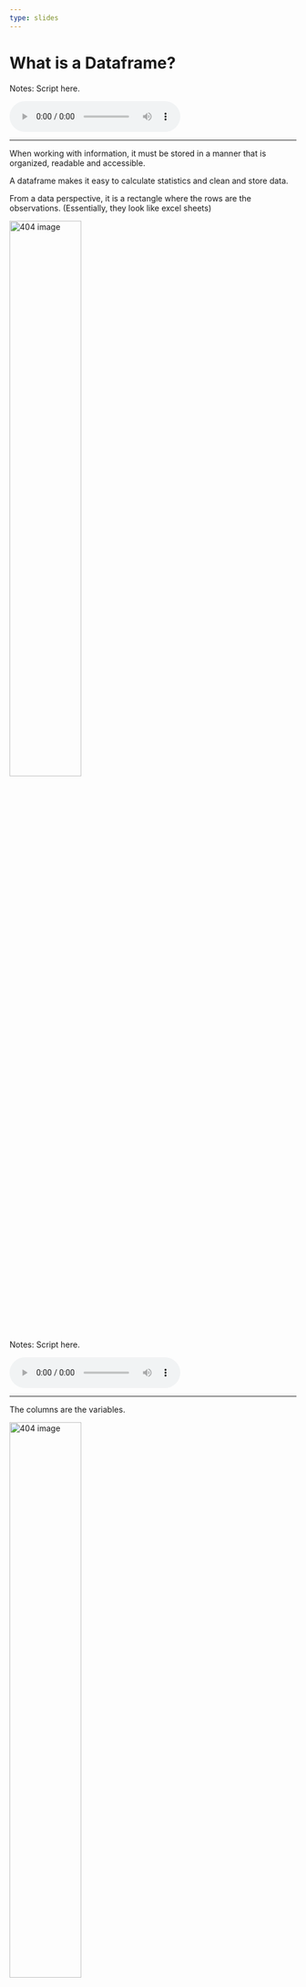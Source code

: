 ```yaml
---
type: slides
---
```


# What is a Dataframe?

Notes: Script here.

<html>

<audio controls >

<source src="placeholder_audio.mp3" />

</audio>

</html>

---

When working with information, it must be stored in a manner that is
organized, readable and accessible.

A dataframe makes it easy to calculate statistics and clean and store
data.

From a data perspective, it is a rectangle where the rows are the
observations. (Essentially, they look like excel sheets)

<img src='module1/df_obs.png' width="50%" alt="404 image"/>

Notes: Script here.

<html>

<audio controls >

<source src="placeholder_audio.mp3" />

</audio>

</html>

---

The columns are the variables.

<img src='module1/df_var.png' width="50%" alt="404 image"/>

Notes: Script here.

<html>

<audio controls >

<source src="placeholder_audio.mp3" />

</audio>

</html>

---

# Enter Pandas

<img src='module1/pandas.gif' width="50%" alt="404 image"/>

Notes: Script here.

<html>

<audio controls >

<source src="placeholder_audio.mp3" />

</audio>

</html>

---

## Importing Pandas

To analyze dataframes, we need to make sure that we import something
called `pandas`. This will help us store and manipulate dataframes.

Before we start writing any valuable code, we need to import pandas.

``` python
import pandas as pd
```

Notes: Script here.

<html>

<audio controls >

<source src="placeholder_audio.mp3" />

</audio>

</html>

---

## Reading in Data

Next we can bring in our data named `candybars` which is stored as a
`.csv` with the following code:

``` python
df = pd.read_csv('candybars.csv', index_col =0)
```

let’s break this up:

`pd`: this is the short form for pandas, which we are using to
manipulate our dataframes.  
`read_csv()`: The tool that does the job and, in this case, it is
reading in the `csv` file named `candybars.csv`.  
`index_col =0`: This specifies to use the first column in the csv as an
index (we will talk about this in a moment) `df`: The dataframe is now
saved as an object called `df`

In these slides you can differentiate between what we typed in (our
code) in light gray and the output of this will be coloured in a dark
grey background.

You can see what the object `df` looks like on the next slide.

Notes: Script
    here.

<html>

<audio controls >

<source src="placeholder_audio.mp3" />

</audio>

</html>

---

``` python
df
```

```out
                           weight  chocolate  ...  multi  available_canada_america
name                                          ...                                 
Coffee Crisp                   50          1  ...      0                    Canada
Butterfinger                  184          1  ...      0                   America
Skor                           39          1  ...      0                      Both
Smarties                       45          1  ...      1                    Canada
Twix                           58          1  ...      1                      Both
Reeses Peanutbutter Cups       43          1  ...      1                      Both
3 Musketeers                   54          1  ...      0                   America
Kinder Surprise                20          1  ...      0                    Canada
M & M                          48          1  ...      1                      Both
Glosettes                      50          1  ...      1                    Canada
KitKat                         45          1  ...      1                      Both
Babe Ruth                      60          1  ...      0                   America
Caramilk                       52          1  ...      0                    Canada
Aero                           42          1  ...      0                    Canada
Mars                           51          1  ...      0                      Both
Payday                         52          0  ...      0                   America
Snickers                       48          1  ...      0                      Both
Crunchie                       26          1  ...      0                    Canada
Wonderbar                      58          1  ...      0                    Canada
100 Grand                      43          1  ...      0                   America
Take 5                         43          1  ...      0                   America
Whatchamacallits               45          1  ...      0                   America
Almond Joy                     46          1  ...      0                   America
Oh Henry                       51          1  ...      0                      Both
Cookies and Cream              43          0  ...      0                      Both

[25 rows x 10 columns]
```

Notes: Script here.

<html>

<audio controls >

<source src="placeholder_audio.mp3" />

</audio>

</html>

---

From this dataframe, we can see that there are 25 different candy bars
and 10 columns. We can obtain the names of the columns using this code:

``` python
df.columns
```

```out
Index(['weight', 'chocolate', 'peanuts', 'caramel', 'nougat',
       'cookie_wafer_rice', 'coconut', 'white_chocolate', 'multi',
       'available_canada_america'],
      dtype='object')
```

Or if you wanted to see the dimensions of the whole dataframe you could
code the following:

``` python
df.shape
```

```out
(25, 10)
```

Breaking up this code it just means “From our dataframe that we saved as
`df` tell me the `columns` or tell me the `shape`”.

Notes: Script here.

<html>

<audio controls >

<source src="placeholder_audio.mp3" />

</audio>

</html>

---

Another important method to know is what if we don’t want to output the
whole table  
We can then specify how many rows of the dataset to show with
`df.head()`

``` python
df.head(2)
```

```out
              weight  chocolate  ...  multi  available_canada_america
name                             ...                                 
Coffee Crisp      50          1  ...      0                    Canada
Butterfinger     184          1  ...      0                   America

[2 rows x 10 columns]
```

This specifies only 2 rows will be shown. We can specify any number of
rows within the brackets or we can leave it empty which will default to
5
    rows.

``` python
df.head()
```

```out
              weight  chocolate  ...  multi  available_canada_america
name                             ...                                 
Coffee Crisp      50          1  ...      0                    Canada
Butterfinger     184          1  ...      0                   America
Skor              39          1  ...      0                      Both
Smarties          45          1  ...      1                    Canada
Twix              58          1  ...      1                      Both

[5 rows x 10 columns]
```

Notes: Script here.

<html>

<audio controls >

<source src="placeholder_audio.mp3" />

</audio>

</html>

---

# let’s apply what we learned\!

Notes: Script here.

<html>

<audio controls >

<source src="placeholder_audio.mp3" />

</audio>

</html>
